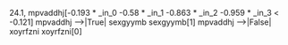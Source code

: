 24.1, mpvaddhj[-0.193 * _in_0 -0.58 * _in_1 -0.863 * _in_2 -0.959 * _in_3  < -0.121]
mpvaddhj -->|True| sexgyymb
sexgyymb[1]
mpvaddhj -->|False| xoyrfzni
xoyrfzni[0]

